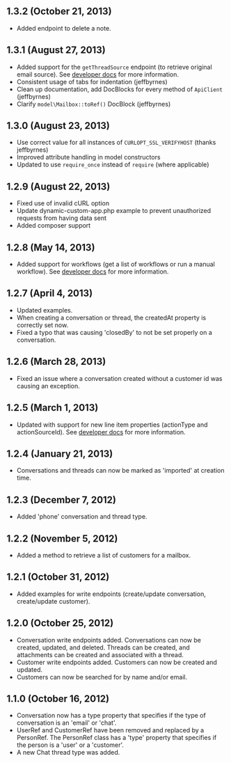 ## 1.3.2 (October 21, 2013)

* Added endpoint to delete a note.

## 1.3.1 (August 27, 2013)

* Added support for the `getThreadSource` endpoint (to retrieve original email source). See [developer docs](http://developer.helpscout.net/conversations/thread/source/) for more information.
* Consistent usage of tabs for indentation (jeffbyrnes)
* Clean up documentation, add DocBlocks for every method of `ApiClient` (jeffbyrnes)
* Clarify `model\Mailbox::toRef()` DocBlock (jeffbyrnes)

## 1.3.0 (August 23, 2013)

* Use correct value for all instances of `CURLOPT_SSL_VERIFYHOST` (thanks jeffbyrnes)
* Improved attribute handling in model constructors
* Updated to use `require_once` instead of `require` (where applicable)

## 1.2.9 (August 22, 2013)

* Fixed use of invalid cURL option
* Update dynamic-custom-app.php example to prevent unauthorized requests from having data sent
* Added composer support

## 1.2.8 (May 14, 2013)

* Added support for workflows (get a list of workflows or run a manual workflow). See [developer docs](http://developer.helpscout.net/workflows/list/) for more information.

## 1.2.7 (April 4, 2013)

* Updated examples.
* When creating a conversation or thread, the createdAt property is correctly set now.
* Fixed a typo that was causing 'closedBy' to not be set properly on a conversation.

## 1.2.6 (March 28, 2013)

* Fixed an issue where a conversation created without a customer id was causing an exception.

## 1.2.5 (March 1, 2013)

* Updated with support for new line item properties (actionType and actionSourceId). See [developer docs](http://developer.helpscout.net/) for more information.

## 1.2.4 (January 21, 2013)

* Conversations and threads can now be marked as 'imported' at creation time.

## 1.2.3 (December 7, 2012)

* Added 'phone' conversation and thread type.

## 1.2.2 (November 5, 2012)

* Added a method to retrieve a list of customers for a mailbox.

## 1.2.1 (October 31, 2012)

* Added examples for write endpoints (create/update conversation, create/update customer).

## 1.2.0 (October 25, 2012)

* Conversation write endpoints added. Conversations can now be created, updated, and deleted. Threads can be created, and attachments can be created and associated with a thread.
* Customer write endpoints added. Customers can now be created and updated.
* Customers can now be searched for by name and/or email.

## 1.1.0 (October 16, 2012)

* Conversation now has a type property that specifies if the type of conversation is an 'email' or 'chat'.
* UserRef and CustomerRef have been removed and replaced by a PersonRef. The PersonRef class has a 'type' property that specifies if the person is a 'user' or a 'customer'.
* A new Chat thread type was added.
